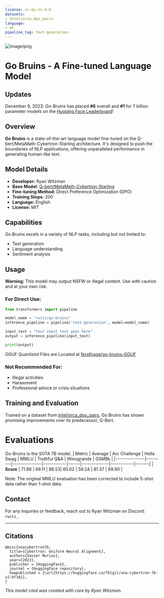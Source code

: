 ```yaml
---
license: cc-by-nc-4.0
datasets:
- Intel/orca_dpo_pairs
language:
- en
pipeline_tag: text-generation
---
```



![image/png](https://cdn-uploads.huggingface.co/production/uploads/63a259d0f30c46422789d38d/vO3iATjO8ulfcakTltE4k.png)

# Go Bruins - A Fine-tuned Language Model

## Updates 
December 9, 2023:
Go-Bruins has placed **#6** overall and **#1** for 7 billion parameter models on the [Hugging Face Leaderboard](https://huggingface.co/spaces/HuggingFaceH4/open_llm_leaderboard)!
## Overview

**Go Bruins** is a state-of-the-art language model fine-tuned on the Q-bert/MetaMath-Cybertron-Starling architecture. It's designed to push the boundaries of NLP applications, offering unparalleled performance in generating human-like text.

## Model Details

- **Developer:** Ryan Witzman
- **Base Model:** [Q-bert/MetaMath-Cybertron-Starling](https://huggingface.co/Q-bert/MetaMath-Cybertron-Starling)
- **Fine-tuning Method:** Direct Preference Optimization (DPO)
- **Training Steps:** 200
- **Language:** English
- **License:** MIT

## Capabilities

Go Bruins excels in a variety of NLP tasks, including but not limited to:
- Text generation
- Language understanding
- Sentiment analysis

## Usage

**Warning:** This model may output NSFW or illegal content. Use with caution and at your own risk.

### For Direct Use:

```python
from transformers import pipeline

model_name = "rwitz/go-bruins"
inference_pipeline = pipeline('text-generation', model=model_name)

input_text = "Your input text goes here"
output = inference_pipeline(input_text)

print(output)
```

GGUF Quantized Files are Located at [NyxKrage/go-bruins-GGUF](https://huggingface.co/NyxKrage/go-bruins-GGUF)

### Not Recommended For:

- Illegal activities
- Harassment
- Professional advice or crisis situations

## Training and Evaluation

Trained on a dataset from [Intel/orca_dpo_pairs](https://huggingface.co/datasets/Intel/orca_dpo_pairs), Go Bruins has shown promising improvements over its predecessor, Q-Bert.

# Evaluations
Go-Bruins is the SOTA 7B model.
| Metric        | Average | Arc Challenge | Hella Swag | MMLU | Truthful Q&A | Winogrande | GSM8k |
|---------------|---------|---------------|------------|------|--------------|------------|-------|
| **Score**     | 71.86    | 69.11         | 86.53| 65.02 | 59.24        | 81.37      | 69.90  |

Note: The original MMLU evaluation has been corrected to include 5-shot data rather than 1-shot data.
## Contact

For any inquiries or feedback, reach out to Ryan Witzman on Discord: `rwitz_`.

---
## Citations
```
@misc{unacybertron7b,
  title={Cybertron: Uniform Neural Alignment}, 
  author={Xavier Murias},
  year={2023},
  publisher = {HuggingFace},
  journal = {HuggingFace repository},
  howpublished = {\url{https://huggingface.co/fblgit/una-cybertron-7b-v2-bf16}},
}
```

*This model card was created with care by Ryan Witzman.*